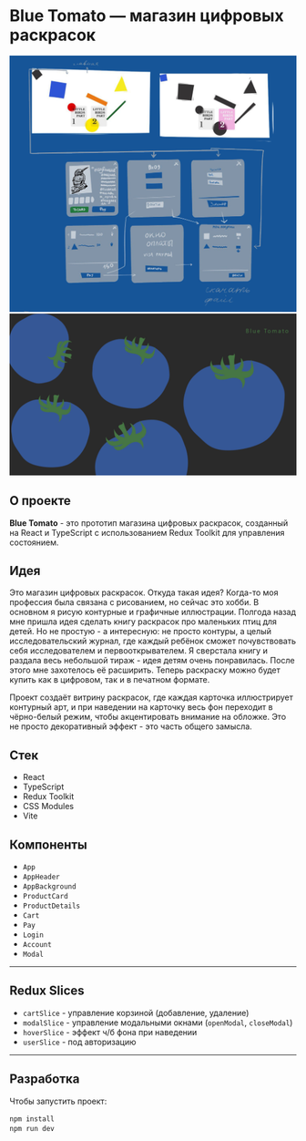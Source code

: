 # Blue Tomato — магазин цифровых раскрасок

![Sketch](./public/images/sketch.jpg)  
![Background](./public/images/background.jpg)

## О проекте

**Blue Tomato** - это прототип магазина цифровых раскрасок, созданный на React и TypeScript с использованием Redux Toolkit для управления состоянием.

## Идея

Это магазин цифровых раскрасок.
Откуда такая идея? Когда-то моя профессия была связана с рисованием, но сейчас это хобби. В основном я рисую контурные и графичные иллюстрации. Полгода назад мне пришла идея сделать книгу раскрасок про маленьких птиц для детей. Но не простую - а интересную: не просто контуры, а целый исследовательский журнал, где каждый ребёнок сможет почувствовать себя исследователем и первооткрывателем.
Я сверстала книгу и раздала весь небольшой тираж - идея детям очень понравилась. После этого мне захотелось её расширить.
Теперь раскраску можно будет купить как в цифровом, так и в печатном формате.


Проект создаёт витрину раскрасок, где каждая карточка иллюстрирует контурный арт, и при наведении на карточку весь фон переходит в чёрно-белый режим, чтобы акцентировать внимание на обложке. Это не просто декоративный эффект - это часть общего замысла.

## Стек

- React
- TypeScript
- Redux Toolkit
- CSS Modules
- Vite

## Компоненты

- `App`
- `AppHeader`
- `AppBackground`
- `ProductCard`
- `ProductDetails`
- `Cart`
- `Pay`
- `Login`
- `Account`
- `Modal`

---

## Redux Slices

- `cartSlice` - управление корзиной (добавление, удаление)
- `modalSlice` - управление модальными окнами (`openModal`, `closeModal`)
- `hoverSlice` - эффект ч/б фона при наведении
- `userSlice` - под авторизацию

---
## Разработка

Чтобы запустить проект:

```bash
npm install
npm run dev
